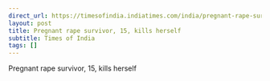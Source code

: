 ```yaml
---
direct_url: https://timesofindia.indiatimes.com/india/pregnant-rape-survivor-15-kills-herself-latest-news/articleshow/107175534.cms
layout: post
title: Pregnant rape survivor, 15, kills herself
subtitle: Times of India
tags: []
---
```


Pregnant rape survivor, 15, kills herself

